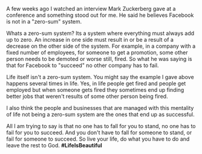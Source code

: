 A few weeks ago I watched an interview Mark Zuckerberg gave at a conference and something stood out for me. He said he believes Facebook is not in a "zero-sum" system.

Whats a zero-sum system? Its a system where everything must always add up to zero. An increase in one side must result in or be a result of a decrease on the other side of the system. For example, in a company with a fixed number of employees, for someone to get a promotion, some other person needs to be demoted or worse still, fired. So what he was saying is that for Facebook to "succeed" no other company has to fail.

Life itself isn't a zero-sum system. You might say the example I gave above happens several times in life. Yes, in life people get fired and people get employed but when someone gets fired they sometimes end up finding better jobs that weren't results of some other person being fired.

I also think the people and businesses that are managed with this mentality of life not being a zero-sum system are the ones that end up as successful.

All I am trying to say is that no one has to fall for you to stand, no one has to fail for you to succeed. And you don't have to fall for someone to stand, or fail for someone to succeed. So live your life, do what you have to do and leave the rest to God. **#LifeIsBeautiful**
